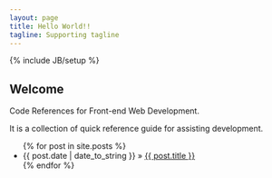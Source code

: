 ```yaml
---
layout: page
title: Hello World!!
tagline: Supporting tagline
---
```

{% include JB/setup %}

## Welcome

Code References for Front-end Web Development.
    
It is a collection of quick reference guide for assisting development.

<ul class="posts">
  {% for post in site.posts %}
    <li><span>{{ post.date | date_to_string }}</span> &raquo; <a href="{{ BASE_PATH }}{{ post.url }}">{{ post.title }}</a></li>
  {% endfor %}
</ul>

